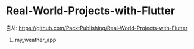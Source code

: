 # Real-World-Projects-with-Flutter

출처: https://github.com/PacktPublishing/Real-World-Projects-with-Flutter

1. my_weather_app
